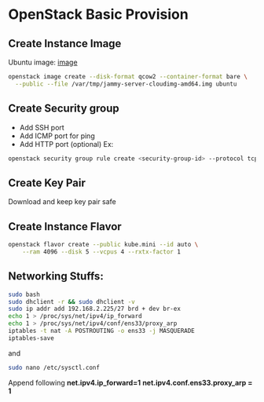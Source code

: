 # OpenStack Basic Provision

## Create Instance Image
Ubuntu image: [image](https://cloud-images.ubuntu.com/jammy/current/jammy-server-cloudimg-amd64.img)

```bash
openstack image create --disk-format qcow2 --container-format bare \
  --public --file /var/tmp/jammy-server-cloudimg-amd64.img ubuntu
```

## Create Security group
- Add SSH port
- Add ICMP port for ping
- Add HTTP port (optional)
Ex:
```bash
openstack security group rule create <security-group-id> --protocol tcp --dst-port 22 --remote-ip 0.0.0.0/0
```

## Create Key Pair
Download and keep key pair safe

## Create Instance Flavor
```bash
openstack flavor create --public kube.mini --id auto \
    --ram 4096 --disk 5 --vcpus 4 --rxtx-factor 1
```

## Networking Stuffs:
```bash
sudo bash
sudo dhclient -r && sudo dhclient -v
sudo ip addr add 192.168.2.225/27 brd + dev br-ex
echo 1 > /proc/sys/net/ipv4/ip_forward
echo 1 > /proc/sys/net/ipv4/conf/ens33/proxy_arp
iptables -t nat -A POSTROUTING -o ens33 -j MASQUERADE
iptables-save
```
and
```bash
sudo nano /etc/sysctl.conf
```
Append following
**net.ipv4.ip_forward=1**
**net.ipv4.conf.ens33.proxy_arp = 1**
